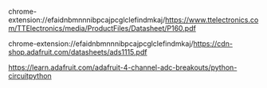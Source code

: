 chrome-extension://efaidnbmnnnibpcajpcglclefindmkaj/https://www.ttelectronics.com/TTElectronics/media/ProductFiles/Datasheet/P160.pdf

chrome-extension://efaidnbmnnnibpcajpcglclefindmkaj/https://cdn-shop.adafruit.com/datasheets/ads1115.pdf

https://learn.adafruit.com/adafruit-4-channel-adc-breakouts/python-circuitpython
